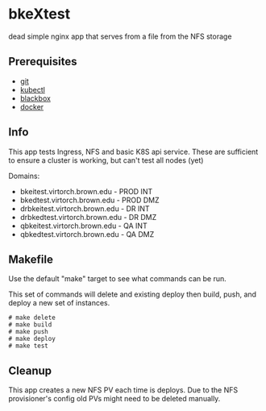 # bkeXtest

dead simple nginx app that serves from a file from the NFS storage

## Prerequisites
* [git](https://git-scm.com/book/en/v2/Getting-Started-Installing-Git)
* [kubectl](https://kubernetes.io/docs/tasks/tools/install-kubectl/)
* [blackbox](https://github.com/StackExchange/blackbox)
* [docker](https://docs.docker.com/install/)

## Info

This app tests Ingress, NFS and basic K8S api service. These are sufficient to
ensure a cluster is working, but can't test all nodes (yet)

Domains:
* bkeitest.virtorch.brown.edu - PROD INT
* bkedtest.virtorch.brown.edu - PROD DMZ
* drbkeitest.virtorch.brown.edu - DR INT
* drbkedtest.virtorch.brown.edu - DR DMZ
* qbkeitest.virtorch.brown.edu - QA INT
* qbkedtest.virtorch.brown.edu - QA DMZ

## Makefile

Use the default "make" target to see what commands can be run. 

This set of commands will delete and existing deploy then build, push, and deploy
a new set of instances.

```
# make delete
# make build
# make push
# make deploy
# make test
```
## Cleanup

This app creates a new NFS PV each time is deploys. Due to the NFS provisioner's
config old PVs might need to be deleted manually.